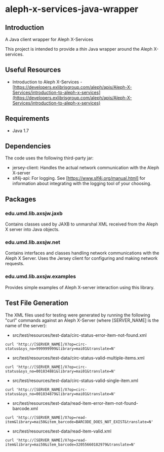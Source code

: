 # aleph-x-services-java-wrapper

## Introduction

A Java client wrapper for Aleph X-Services

This project is intended to provide a _thin_ Java wrapper around the Aleph X-services.

## Useful Resources

* Introduction to Aleph X-Services -  [https://developers.exlibrisgroup.com/aleph/apis/Aleph-X-Services/introduction-to-aleph-x-services](https://developers.exlibrisgroup.com/aleph/apis/Aleph-X-Services/introduction-to-aleph-x-services)

## Requirements

* Java 1.7

## Dependencies

The code uses the following third-party jar:

* jersey-client: Handles the actual network communication with the Aleph X-server
* slf4j-api: For logging. See [https://www.slf4j.org/manual.html] for information about integrating with the logging tool of your choosing.

## Packages

### edu.umd.lib.axsjw.jaxb

Contains classes used by JAXB to unmarshal XML received from the Aleph X server into Java objects.

### edu.umd.lib.axsjw.net

Contains interfaces and classes handling network communications with the Aleph X Server. Uses the Jersey client for configuring and making network requests.

### edu.umd.lib.axsjw.examples

Provides simple examples of Aleph X-server interaction using this library.

## Test File Generation

The XML files used for testing were generated by running the following "curl" commands against an Aleph X-Server (where [SERVER_NAME] is the name of the server):

* src/test/resources/test-data/circ-status-error-item-not-found.xml
```
curl 'http://[SERVER_NAME]/X?op=circ-status&sys_no=999999999&library=mai01&translate=N'
```

* src/test/resources/test-data/circ-status-valid-multiple-items.xml
```
curl 'http://[SERVER_NAME]/X?op=circ-status&sys_no=001834881&library=mai01&translate=N'
```

* src/test/resources/test-data/circ-status-valid-single-item.xml
```
curl 'http://[SERVER_NAME]/X?op=circ-status&sys_no=001834879&library=mai01&translate=N'
```

* src/test/resources/test-data/read-item-error-item-not-found-barcode.xml
```
curl 'http://[SERVER_NAME]/X?op=read-item&library=mai50&item_barcode=BARCODE_DOES_NOT_EXIST&translate=N'
```

* src/test/resources/test-data/read-item-valid.xml
```
curl 'http://[SERVER_NAME]/X?op=read-item&library=mai50&item_barcode=32055660182979&translate=N'
```

[https://www.slf4j.org/manual.html]: https://www.slf4j.org/manual.html